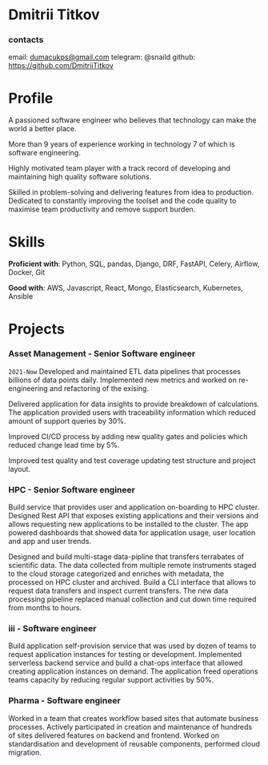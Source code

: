 # Dmitrii Titkov

### contacts
email:  dumacukps@gmail.com
telegram:  @snaild
github:  https://github.com/DmitriiTitkov

# Profile
A passioned software engineer who believes that technology can make the world a better place.

More than 9 years of experience working in technology 7 of which is software engineering.  

Highly motivated team player with a track record of developing and 
maintaining high quality software solutions.

Skilled in problem-solving and delivering features from idea to production. 
Dedicated to constantly improving the toolset and the code quality to maximise team productivity
and remove support burden.

# Skills
**Proficient with**: Python, SQL, pandas, Django, DRF, FastAPI, Celery, Airflow, Docker, Git

**Good with**: AWS, Javascript, React, Mongo, Elasticsearch, Kubernetes, Ansible


# Projects
### Asset Management - Senior Software engineer
`2021-Now` 
Developed and maintained ETL data pipelines that processes billions of data points daily.
Implemented new metrics and worked on re-engineering and refactoring of the exising.

Delivered application for data insights to provide breakdown of calculations. 
The application provided users with traceability information which reduced amount of 
support queries by 30%.

Improved CI/CD process by adding new quality gates and policies which reduced 
change lead time by 5%.

Improved test quality and test coverage updating test structure and project layout.

### HPC - Senior Software engineer
Build service that provides user and application on-boarding to HPC cluster.
Designed Rest API that exposes existing applications and their versions and allows 
requesting new applications to be installed to the cluster.
The app powered dashboards that showed data for application usage, user location
and app and user trends.

Designed and build multi-stage data-pipline that transfers terrabates of scientific data. 
The data collected from multiple remote instruments staged to the cloud storage
 categorized and enriches with metadata, the processed on HPC cluster and archived.
Build a CLI interface that allows to request data transfers and inspect current transfers.
The new data processing pipeline replaced manual collection and cut down time required
from months to hours.

### iii - Software engineer
Build application self-provision service that was used by dozen of teams to request
application instances for testing or development. Implemented serverless backend service
and build a chat-ops interface that allowed creating application instances on demand.
The application freed operations teams capacity by reducing regular support activities by 50%.

### Pharma - Software engineer
Worked in a team that creates workflow based sites that automate business 
processes. Actively participated in creation and maintenance of hundreds of sites
delivered features on backend and frontend. Worked on standardisation and development 
of reusable components, performed cloud migration.
